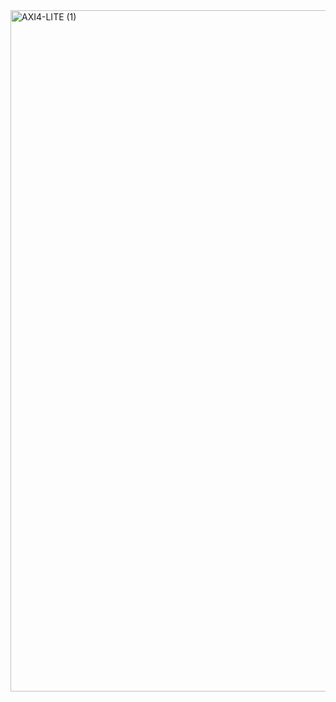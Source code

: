 <img width="2020" height="1090" alt="AXI4-LITE (1)" src="https://github.com/user-attachments/assets/29d82c90-5c61-478f-ad20-b5cc0201fe05" />
